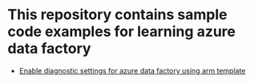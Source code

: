 # This repository contains sample code examples for learning azure data factory

* [Enable diagnostic settings for azure data factory using arm template](https://muralikarumuru.github.io/2020-06-01-adf-log-settings/)
